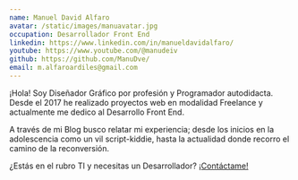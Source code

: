 ```yaml
---
name: Manuel David Alfaro
avatar: /static/images/manuavatar.jpg
occupation: Desarrollador Front End
linkedin: https://www.linkedin.com/in/manueldavidalfaro/
youtube: https://www.youtube.com/@manudeiv
github: https://github.com/ManuDve/
email: m.alfaroardiles@gmail.com
---
```


¡Hola! Soy Diseñador Gráfico por profesión y Programador autodidacta. Desde el 2017 he realizado proyectos web en modalidad Freelance y actualmente me dedico al Desarrollo Front End.

A través de mi Blog busco relatar mi experiencia; desde los inicios en la adolescencia como un vil script-kiddie, hasta la actualidad donde recorro el camino de la reconversión.

¿Estás en el rubro TI y necesitas un Desarrollador? <a href="mailto:m.alfaroardiles@gmail.com">¡Contáctame!</a>
